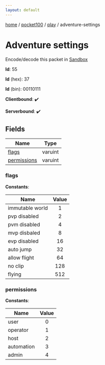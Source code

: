 ```yaml
---
layout: default
---
```


[home](/)  /  [pocket100](/protocol/pocket100)  /  [play](/protocol/pocket100/play)  /  adventure-settings

# Adventure settings

Encode/decode this packet in [Sandbox](../../../sandbox/pocket100#play.adventure_settings)

**Id**: 55

**Id** (hex): 37

**Id** (bin): 00110111

**Clientbound**: ✔️

**Serverbound**: ✔️

## Fields

Name | Type
---|---
[flags](#flags) | varuint
[permissions](#permissions) | varuint

### flags

**Constants**:

Name | Value
---|:---:
immutable world | 1
pvp disabled | 2
pvm disabled | 4
mvp disbaled | 8
evp disabled | 16
auto jump | 32
allow flight | 64
no clip | 128
flying | 512

### permissions

**Constants**:

Name | Value
---|:---:
user | 0
operator | 1
host | 2
automation | 3
admin | 4
